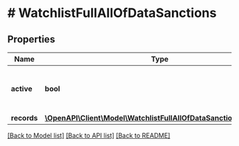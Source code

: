 # # WatchlistFullAllOfDataSanctions

## Properties

Name | Type | Description | Notes
------------ | ------------- | ------------- | -------------
**active** | **bool** | Whether the person is currently politically exposed |
**records** | [**\OpenAPI\Client\Model\WatchlistFullAllOfDataSanctionsRecords[]**](WatchlistFullAllOfDataSanctionsRecords.md) |  |

[[Back to Model list]](../../README.md#models) [[Back to API list]](../../README.md#endpoints) [[Back to README]](../../README.md)
